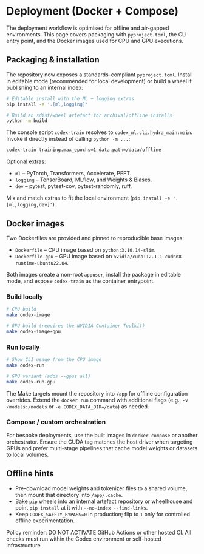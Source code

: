 # Deployment (Docker + Compose)

The deployment workflow is optimised for offline and air-gapped environments. This page
covers packaging with `pyproject.toml`, the CLI entry point, and the Docker images used
for CPU and GPU executions.

## Packaging & installation

The repository now exposes a standards-compliant `pyproject.toml`. Install in editable
mode (recommended for local development) or build a wheel if publishing to an internal
index:

```bash
# Editable install with the ML + logging extras
pip install -e '.[ml,logging]'

# Build an sdist/wheel artefact for archival/offline installs
python -m build
```

The console script `codex-train` resolves to `codex_ml.cli.hydra_main:main`. Invoke it
directly instead of calling `python -m ...`:

```bash
codex-train training.max_epochs=1 data.path=/data/offline
```

Optional extras:

* `ml` – PyTorch, Transformers, Accelerate, PEFT.
* `logging` – TensorBoard, MLflow, and Weights & Biases.
* `dev` – pytest, pytest-cov, pytest-randomly, ruff.

Mix and match extras to fit the local environment (`pip install -e '.[ml,logging,dev]'`).

## Docker images

Two Dockerfiles are provided and pinned to reproducible base images:

* `Dockerfile` – CPU image based on `python:3.10.14-slim`.
* `Dockerfile.gpu` – GPU image based on `nvidia/cuda:12.1.1-cudnn8-runtime-ubuntu22.04`.

Both images create a non-root `appuser`, install the package in editable mode, and expose
`codex-train` as the container entrypoint.

### Build locally

```bash
# CPU build
make codex-image

# GPU build (requires the NVIDIA Container Toolkit)
make codex-image-gpu
```

### Run locally

```bash
# Show CLI usage from the CPU image
make codex-run

# GPU variant (adds --gpus all)
make codex-run-gpu
```

The Make targets mount the repository into `/app` for offline configuration overrides.
Extend the `docker run` command with additional flags (e.g., `-v /models:/models` or
`-e CODEX_DATA_DIR=/data`) as needed.

### Compose / custom orchestration

For bespoke deployments, use the built images in `docker compose` or another orchestrator.
Ensure the CUDA tag matches the host driver when targeting GPUs and prefer multi-stage
pipelines that cache model weights or datasets to local volumes.

## Offline hints

* Pre-download model weights and tokenizer files to a shared volume, then mount that
  directory into `/app/.cache`.
* Bake `pip` wheels into an internal artefact repository or wheelhouse and point
  `pip install` at it with `--no-index --find-links`.
* Keep `CODEX_SAFETY_BYPASS=0` in production; flip to `1` only for controlled offline
  experimentation.

Policy reminder: DO NOT ACTIVATE GitHub Actions or other hosted CI. All checks must run
within the Codex environment or self-hosted infrastructure.
